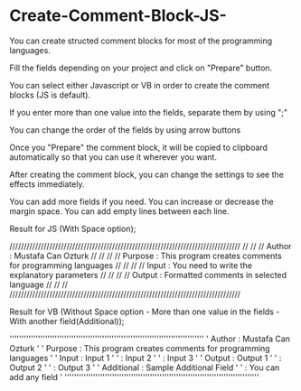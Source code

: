 # Create-Comment-Block-JS-

You can create structed comment blocks for most of the programming languages.

Fill the fields depending on your project and click on "Prepare" button.

You can select either Javascript or VB in order to create the comment blocks (JS is default).

If you enter more than one value into the fields, separate them by using ";"

You can change the order of the fields by using arrow buttons

Once you "Prepare" the comment block, it will be copied to clipboard automatically so that you can use it wherever you want.

After creating the comment block, you can change the settings to see the effects immediately.

You can add more fields if you need.
You can increase or decrease the margin space.
You can add empty lines between each line.


Result for JS (With Space option);

/////////////////////////////////////////////////////////////////////////////////
//                                                                             //
//      Author  : Mustafa Can Ozturk                                           //
//                                                                             //
//      Purpose : This program creates comments for programming languages      //
//                                                                             //
//      Input   : You need to write the explanatory parameters                 //
//                                                                             //
//      Output  : Formatted comments in selected language                      //
//                                                                             //
/////////////////////////////////////////////////////////////////////////////////


Result for VB (Without Space option - More than one value in the fields - With another field(Additional));

''''''''''''''''''''''''''''''''''''''''''''''''''''''''''''''''''''''''''''''''''
'      Author     : Mustafa Can Ozturk                                           '
'      Purpose    : This program creates comments for programming languages      '
'      Input      : Input 1                                                      '
'                 : Input 2                                                      '
'                 : Input 3                                                      '
'      Output     : Output 1                                                     '
'                 : Output 2                                                     '
'                 : Output 3                                                     '
'      Additional : Sample Additional Field                                      '
'                 : You can add any field                                        '
''''''''''''''''''''''''''''''''''''''''''''''''''''''''''''''''''''''''''''''''''
